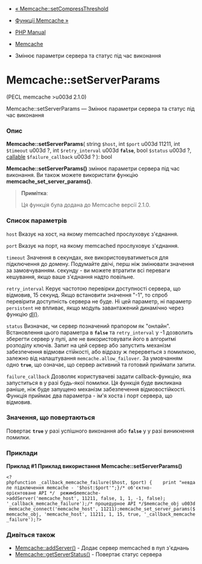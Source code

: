 - [«
Memcache::setCompressThreshold](memcache.setcompressthreshold.md)
- [Функції Memcache »](ref.memcache.md)

- [PHP Manual](index.md)
- [Memcache](class.memcache.md)
- Змінює параметри сервера та статус під час виконання

# Memcache::setServerParams

(PECL memcache \>u003d 2.1.0)

Memcache::setServerParams — Змінює параметри сервера та статус під час
виконання

### Опис

**Memcache::setServerParams**(
string `$host`,
int `$port` u003d 11211,
int `$timeout` u003d ?,
int `$retry_interval` u003d **`false`**,
bool `$status` u003d ?,
[callable](language.types.callable.md) `$failure_callback` u003d ?
): bool

**Memcache::setServerParams()** змінює параметри сервера під час
виконання. Ви також можете використати функцію
**memcache_set_server_params()**.

> **Примітка**:
>
> Ця функція була додана до Memcache версії 2.1.0.

### Список параметрів

`host`
Вказує на хост, на якому memcached прослуховує з'єднання.

`port`
Вказує на порт, на якому memcached прослуховує з'єднання.

`timeout`
Значення в секундах, яке використовуватиметься для підключення до
домену. Подумайте двічі, перш ніж змінювати значення за замовчуванням.
секунду - ви можете втратити всі переваги кешування, якщо ваше
з'єднання надто повільне.

`retry_interval`
Керує частотою перевірки доступності сервера, що відмовив,
15 секунд. Якщо встановити значення "-1", то спроб перевірити
доступність сервера не буде. Ні цей параметр, ні
параметр `persistent` не впливає, якщо модуль
завантажений динамічно через функцію [dl()](function.dl.md).

`status`
Визначає, чи сервер позначений прапором як "онлайн". Встановлення
цього параметра в **`false`** та `retry_interval` у -1 дозволить зберегти
сервер у пулі, але не використовувати його в алгоритмі розподілу ключів.
Запит на цей сервер або запустить механізм забезпечення
відмови стійкості, або відразу ж перерветься з помилкою, залежно від
налаштування `memcache.allow_failover`. За умовчанням одно **`true`**, що
означає, що сервер активний та готовий приймати запити.

`failure_callback`
Дозволяє користувачеві задати callback-функцію, яка запуститься в
у разі будь-якої помилки. Ця функція буде викликана раніше, ніж буде
запущено механізм забезпечення відмовостійкості. Функція приймає два
параметра - ім'я хоста і порт сервера, що відмовив.

### Значення, що повертаються

Повертає **`true`** у разі успішного виконання або **`false`** у
у разі виникнення помилки.

### Приклади

**Приклад #1 Приклад використання **Memcache::setServerParams()****

`<?phpfunction _callback_memcache_failure($host, $port) {    print "невдале підключення memcache - '$host:$port'";}/* об'єктно-орієнтоване API */  режим$memcache->addServer('memcache_host', 11211, false, 1, 1, -1, false); '_callback_memcache_failure');/* процедурное API */$memcache_obj u003d memcache_connect('memcache_host', 11211);memcache_set_server_params($memcache_obj, 'memcache_host', 11211, 1, 15, true, '_callback_memcache_failure');?> `

### Дивіться також

- [Memcache::addServer()](memcache.addserver.md) - Додає сервер
memcached в пул з'єднань
- [Memcache::getServerStatus()](memcache.getserverstatus.md) -
Повертає статус сервера
